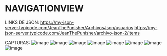 # NAVIGATIONVIEW
LINKS DE JSON:
https://my-json-server.typicode.com/JeanThePunisher/ArchivosJson/usuarios
https://my-json-server.typicode.com/JeanThePunisher/archivo-json-2/items

CAPTURAS:
![image](https://user-images.githubusercontent.com/101907265/185760784-6ce95213-7781-4428-9a14-1d37389b88d0.png)
![image](https://user-images.githubusercontent.com/101907265/185760791-2a1898a4-7c91-4131-8c02-9471e0bb9f8a.png)
![image](https://user-images.githubusercontent.com/101907265/185760807-33a6ca71-a7a9-4d83-8bdf-aab185a6d575.png)
![image](https://user-images.githubusercontent.com/101907265/185760819-929e1526-e733-46e3-8751-613ddaed323a.png)
![image](https://user-images.githubusercontent.com/101907265/185760825-1f3720ad-ea90-4724-a6cd-b68318967ac9.png)
![image](https://user-images.githubusercontent.com/101907265/185760831-2c0faced-0440-413f-9d34-f63594c776f1.png)
![image](https://user-images.githubusercontent.com/101907265/185760851-71382598-f0dd-41ce-91f1-f1e12174ea52.png)
![image](https://user-images.githubusercontent.com/101907265/185760863-f1bc9639-4b33-4fcc-b871-342861556131.png)
